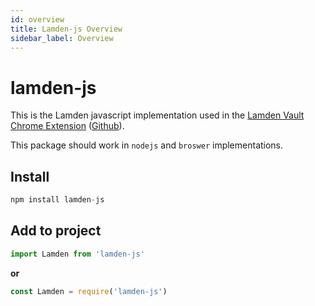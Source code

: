 ```yaml
---
id: overview
title: Lamden-js Overview
sidebar_label: Overview
---
```


# lamden-js
This is the Lamden javascript implementation used in the [Lamden Vault Chrome Extension](https://chrome.google.com/webstore/detail/lamden-wallet-browser-ext/lgkgmnhecgdjiifepobmobkeeeheakko) ([Github](https://github.com/Lamden/wallet)).

This package should work in `nodejs` and `broswer` implementations.

## Install

```javascript
npm install lamden-js
```

## Add to project

```javascript
import Lamden from 'lamden-js'
```

**or**

```javascript
const Lamden = require('lamden-js')
```
